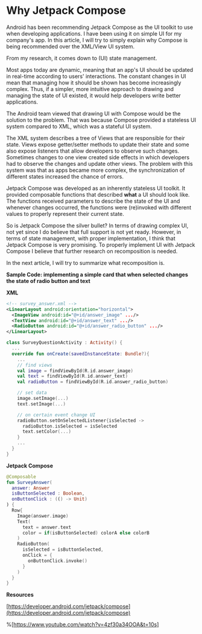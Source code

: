 # Why Jetpack Compose

Android has been recommending Jetpack Compose as the UI toolkit to use when developing applications. I have been using it on simple UI for my company's app. In this article, I will try to simply explain why Compose is being recommended over the XML/View UI system.

From my research, it comes down to (UI) state management.

Most apps today are dynamic, meaning that an app's UI should be updated in real-time according to users' interactions. The constant changes in UI mean that managing how it should be shown has become increasingly complex. Thus, if a simpler, more intuitive approach to drawing and managing the state of UI existed, it would help developers write better applications.

The Android team viewed that drawing UI with Compose would be the solution to the problem. That was because Compose provided a stateless UI system compared to XML, which was a stateful UI system.

The XML system describes a tree of Views that are responsible for their state. Views expose getter/setter methods to update their state and some also expose listeners that allow developers to observe such changes. Sometimes changes to one view created side effects in which developers had to observe the changes and update other views. The problem with this system was that as apps became more complex, the synchronization of different states increased the chance of errors.

Jetpack Compose was developed as an inherently stateless UI toolkit. It provided composable functions that described **what** a UI should look like. The functions received parameters to describe the state of the UI and whenever changes occurred, the functions were (re)invoked with different values to properly represent their current state.

So is Jetpack Compose the silver bullet? In terms of drawing complex UI, not yet since I do believe that full support is not yet ready. However, in terms of state management, with proper implementation, I think that Jetpack Compose is very promising. To properly implement UI with Jetpack Compose I believe that further research on recomposition is needed.

In the next article, I will try to summarize what recomposition is.

**Sample Code: implementing a simple card that when selected changes the state of radio button and text**

**XML**

```xml
<!-- survey_answer.xml -->
<LinearLayout android:orientation="horizontal">
  <ImageView android:id="@+id/answer_image" .../>
  <TextView android:id="@+id/answer_text" .../>
  <RadioButton android:id="@+id/answer_radio_button" .../>
</LinearLayout>
```

```kotlin
class SurveyQuestionActivity : Activity() {
  ...
  override fun onCreate(savedInstanceState: Bundle?){
    ...
    // find views
    val image = findViewById(R.id.answer_image)
    val text = findViewById(R.id.answer_text)
    val radioButton = findViewById(R.id.answer_radio_button)

    // set data
    image.setImage(...)
    text.setImage(...)

    // on certain event change UI
    radioButton.setOnSelectedListener{isSelected ->
      radioButton.isSelected = isSelected
      text.setColor(...)
    }
    ...
  }
}
```

**Jetpack Compose**

```kotlin
@Composable
fun SurveyAnswer(
  answer: Answer
  isButtonSelected : Boolean,
  onButtonClick : (() -> Unit)
) {
  Row{
    Image(answer.image)
    Text(
      text = answer.text
      color = if(isButtonSelected) colorA else colorB
    )
    RadioButton(
      isSelected = isButtonSelected,
      onClick = {
        onButtonClick.invoke()
      }
    )
  }
}
```

**Resources**

[https://developer.android.com/jetpack/compose](https://developer.android.com/jetpack/compose)

%[https://www.youtube.com/watch?v=4zf30a34OOA&t=10s]